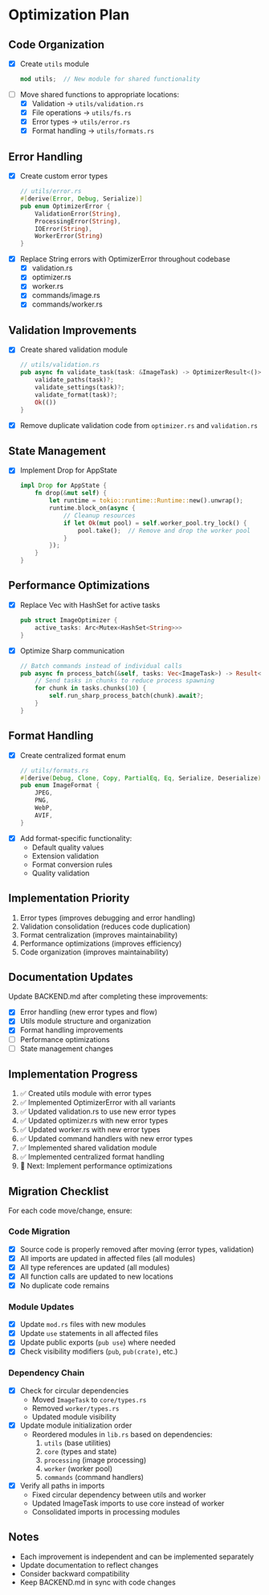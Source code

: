 # Optimization Plan

## Code Organization
- [x] Create `utils` module
  ```rust
  mod utils;  // New module for shared functionality
  ```
- [ ] Move shared functions to appropriate locations:
  - [x] Validation → `utils/validation.rs`
  - [x] File operations → `utils/fs.rs`
  - [x] Error types → `utils/error.rs`
  - [x] Format handling → `utils/formats.rs`

## Error Handling
- [x] Create custom error types
  ```rust
  // utils/error.rs
  #[derive(Error, Debug, Serialize)]
  pub enum OptimizerError {
      ValidationError(String),
      ProcessingError(String),
      IOError(String),
      WorkerError(String)
  }
  ```
- [x] Replace String errors with OptimizerError throughout codebase
  - [x] validation.rs
  - [x] optimizer.rs
  - [x] worker.rs
  - [x] commands/image.rs
  - [x] commands/worker.rs

## Validation Improvements
- [x] Create shared validation module
  ```rust
  // utils/validation.rs
  pub async fn validate_task(task: &ImageTask) -> OptimizerResult<()> {
      validate_paths(task)?;
      validate_settings(task)?;
      validate_format(task)?;
      Ok(())
  }
  ```
- [x] Remove duplicate validation code from `optimizer.rs` and `validation.rs`

## State Management
- [x] Implement Drop for AppState
  ```rust
  impl Drop for AppState {
      fn drop(&mut self) {
          let runtime = tokio::runtime::Runtime::new().unwrap();
          runtime.block_on(async {
              // Cleanup resources
              if let Ok(mut pool) = self.worker_pool.try_lock() {
                  pool.take();  // Remove and drop the worker pool
              }
          });
      }
  }
  ```

## Performance Optimizations
- [x] Replace Vec with HashSet for active tasks
  ```rust
  pub struct ImageOptimizer {
      active_tasks: Arc<Mutex<HashSet<String>>>
  }
  ```

- [x] Optimize Sharp communication
  ```rust
  // Batch commands instead of individual calls
  pub async fn process_batch(&self, tasks: Vec<ImageTask>) -> Result<...> {
      // Send tasks in chunks to reduce process spawning
      for chunk in tasks.chunks(10) {
          self.run_sharp_process_batch(chunk).await?;
      }
  }
  ```

## Format Handling
- [x] Create centralized format enum
  ```rust
  // utils/formats.rs
  #[derive(Debug, Clone, Copy, PartialEq, Eq, Serialize, Deserialize)]
  pub enum ImageFormat {
      JPEG,
      PNG,
      WebP,
      AVIF,
  }
  ```
- [x] Add format-specific functionality:
  - Default quality values
  - Extension validation
  - Format conversion rules
  - Quality validation

## Implementation Priority
1. Error types (improves debugging and error handling)
2. Validation consolidation (reduces code duplication)
3. Format centralization (improves maintainability)
4. Performance optimizations (improves efficiency)
5. Code organization (improves maintainability)

## Documentation Updates
Update BACKEND.md after completing these improvements:
- [x] Error handling (new error types and flow)
- [x] Utils module structure and organization
- [x] Format handling improvements
- [ ] Performance optimizations
- [ ] State management changes

## Implementation Progress
1. ✅ Created utils module with error types
2. ✅ Implemented OptimizerError with all variants
3. ✅ Updated validation.rs to use new error types
4. ✅ Updated optimizer.rs with new error types
5. ✅ Updated worker.rs with new error types
6. ✅ Updated command handlers with new error types
7. ✅ Implemented shared validation module
8. ✅ Implemented centralized format handling
9. 🔄 Next: Implement performance optimizations

## Migration Checklist
For each code move/change, ensure:

### Code Migration
- [x] Source code is properly removed after moving (error types, validation)
- [x] All imports are updated in affected files (all modules)
- [x] All type references are updated (all modules)
- [x] All function calls are updated to new locations
- [x] No duplicate code remains

### Module Updates
- [x] Update `mod.rs` files with new modules
- [x] Update `use` statements in all affected files
- [x] Update public exports (`pub use`) where needed
- [x] Check visibility modifiers (`pub`, `pub(crate)`, etc.)

### Dependency Chain
- [x] Check for circular dependencies
  - Moved `ImageTask` to `core/types.rs`
  - Removed `worker/types.rs`
  - Updated module visibility
- [x] Update module initialization order
  - Reordered modules in `lib.rs` based on dependencies:
    1. `utils` (base utilities)
    2. `core` (types and state)
    3. `processing` (image processing)
    4. `worker` (worker pool)
    5. `commands` (command handlers)
- [x] Verify all paths in imports
  - Fixed circular dependency between utils and worker
  - Updated ImageTask imports to use core instead of worker
  - Consolidated imports in processing modules

## Notes
- Each improvement is independent and can be implemented separately
- Update documentation to reflect changes
- Consider backward compatibility
- Keep BACKEND.md in sync with code changes

